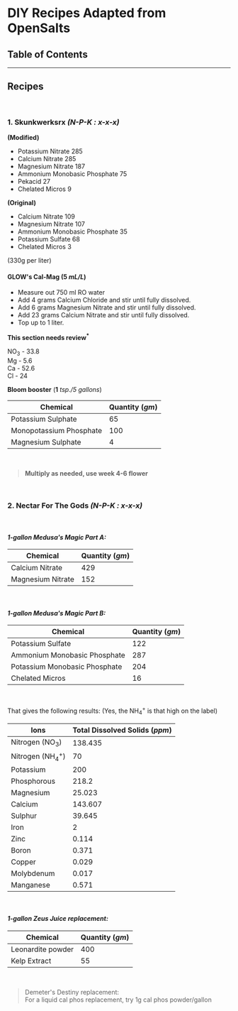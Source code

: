 # DIY Recipes Adapted from OpenSalts

## Table of Contents  

---

## Recipes  

<br>

### **1. Skunkwerksrx** ***(N-P-K : x-x-x)***

**(Modified)**  
  - Potassium Nitrate 285  
  - Calcium Nitrate 285  
  - Magnesium Nitrate 187  
  - Ammonium Monobasic Phosphate 75  
  - Pekacid 27  
  - Chelated Micros 9  

**(Original)** 
  - Calcium Nitrate 109  
  - Magnesium Nitrate 107  
  - Ammonium Monobasic Phosphate 35  
  - Potassium Sulfate 68  
  - Chelated Micros 3  

(330g per liter)  

#### **GLOW's Cal-Mag** (**5** *mL/L*)

  - Measure out 750 ml RO water
  - Add 4 grams Calcium Chloride and stir until fully dissolved.  
  - Add 6 grams Magnesium Nitrate and stir until fully dissolved.  
  - Add 23 grams Calcium Nitrate and stir until fully dissolved.  
  - Top up to 1 liter.  
  
**This section needs review<sup>*</sup>**

NO<sub>3</sub> - 33.8  
Mg - 5.6  
Ca - 52.6  
Cl - 24  

  
**Bloom booster** (**1** *tsp./5 gallons*)


| Chemical                | Quantity (***gm***) |
| ----------------------- | ------------------- |
| Potassium Sulphate      | 65                  |
| Monopotassium Phosphate | 100                 |
| Magnesium Sulphate      | 4                   |

<br>

> **Multiply as needed, use week 4-6 flower**
  
<br>
  
### **2. Nectar For The Gods** ***(N-P-K : x-x-x)***  

<br>  

#### ***1-gallon Medusa's Magic Part A:***

| Chemical          | Quantity (***gm***) |
| ----------------- | ------------------- |
| Calcium Nitrate   | 429                 |
| Magnesium Nitrate | 152                 |


<br>

#### ***1-gallon Medusa's Magic Part B:***

| Chemical                      | Quantity (***gm***) |
| ----------------------------- | ------------------- |
| Potassium Sulfate             | 122                 |
| Ammonium Monobasic Phosphate  | 287                 |
| Potassium Monobasic Phosphate | 204                 |
| Chelated Micros               | 16                  |

<br>

That gives the following results: (Yes, the NH<sub>4</sub><sup>+</sup> is that high on the label)  

| Ions                                  | Total Dissolved Solids (*ppm*) |
| ------------------------------------- | ------------------------------ |
| Nitrogen (NO<sub>3</sub>)             | 138.435                        |
| Nitrogen (NH<sub>4</sub><sup>+</sup>) | 70                             |
| Potassium                             | 200                            |
| Phosphorous                           | 218.2                          |
| Magnesium                             | 25.023                         |
| Calcium                               | 143.607                        |
| Sulphur                               | 39.645                         |
| Iron                                  | 2                              |
| Zinc                                  | 0.114                          |
| Boron                                 | 0.371                          |
| Copper                                | 0.029                          |
| Molybdenum                            | 0.017                          |
| Manganese                             | 0.571                          |

<br>

#### ***1-gallon Zeus Juice replacement:***

| Chemical          | Quantity (***gm***) |
| ----------------- | ------------------- |
| Leonardite powder | 400                 |
| Kelp Extract      | 55                  |

<br>

> Demeter's Destiny replacement:  
> For a liquid cal phos replacement, try 1g cal phos powder/gallon  

